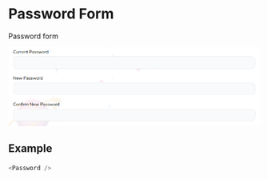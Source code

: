 # Password Form

Password form

![](./readmeIMG/2023-02-22-12-13-37.png)

## Example

```js
<Password />
```
